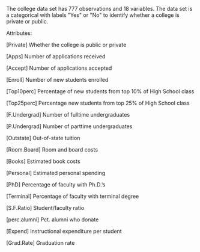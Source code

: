 

The college data set has 777 observations and 18 variables. The data set is a categorical with labels "Yes" or "No" to identify whether a college is private or public.

Attributes:

[Private] Whether the college is public or private

[Apps] Number of applications received

[Accept] Number of applications accepted

[Enroll] Number of new students enrolled

[Top10perc] Percentage of new students from top 10% of High School class

[Top25perc] Percentage new students from top 25% of High School class

[F.Undergrad] Number of fulltime undergraduates

[P.Undergrad] Number of parttime undergraduates

[Outstate] Out-of-state tuition

[Room.Board] Room and board costs

[Books] Estimated book costs

[Personal] Estimated personal spending

[PhD] Percentage of faculty with Ph.D.’s

[Terminal] Percentage of faculty with terminal degree

[S.F.Ratio] Student/faculty ratio

[perc.alumni] Pct. alumni who donate

[Expend] Instructional expenditure per student

[Grad.Rate] Graduation rate
